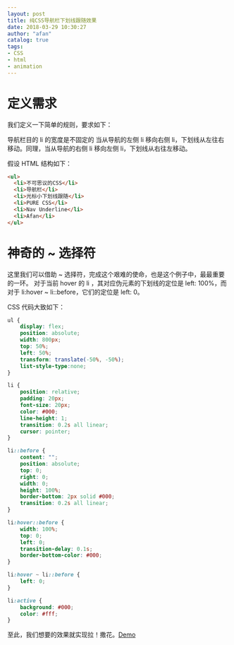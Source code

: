 ```yaml
---
layout: post
title: 纯CSS导航栏下划线跟随效果
date: 2018-03-29 10:30:27
author: "afan"
catalog: true
tags:
- CSS
- html
- animation
---
```


# 定义需求
我们定义一下简单的规则，要求如下：

导航栏目的 li 的宽度是不固定的
当从导航的左侧 li 移向右侧 li，下划线从左往右移动。同理，当从导航的右侧 li 移向左侧 li，下划线从右往左移动。

假设 HTML 结构如下：
```html
<ul>
  <li>不可思议的CSS</li>
  <li>导航栏</li>
  <li>光标小下划线跟随</li>
  <li>PURE CSS</li>
  <li>Nav Underline</li>
  <li>Afan</li>
</ul>
```


# 神奇的 ~ 选择符

这里我们可以借助 ~ 选择符，完成这个艰难的使命，也是这个例子中，最最重要的一环。
对于当前 hover 的 li ，其对应伪元素的下划线的定位是 left: 100%，而对于 li:hover ~ li::before，它们的定位是 left: 0。

CSS 代码大致如下：
```css
ul {
    display: flex;
    position: absolute;
    width: 800px;
    top: 50%;
    left: 50%;
    transform: translate(-50%, -50%);
    list-style-type:none;
}

li {
    position: relative;
    padding: 20px;
    font-size: 20px;
    color: #000;
    line-height: 1;
    transition: 0.2s all linear;
    cursor: pointer;
}

li::before {
    content: "";
    position: absolute;
    top: 0;
    right: 0;
    width: 0;
    height: 100%;
    border-bottom: 2px solid #000;
    transition: 0.2s all linear;
}

li:hover::before {
    width: 100%;
    top: 0;
    left: 0;
    transition-delay: 0.1s;
    border-bottom-color: #000;
}

li:hover ~ li::before {
    left: 0;
}

li:active {
    background: #000;
    color: #fff;
}
```

至此，我们想要的效果就实现拉！撒花。[Demo](https://codepen.io/afansama/pen/deGBoZ)

